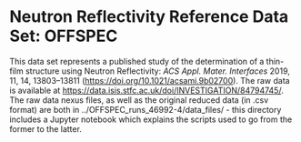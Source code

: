 # Neutron Reflectivity Reference Data Set: OFFSPEC

This data set represents a published study of the determination of a thin-film structure using Neutron Reflectivity: *ACS Appl. Mater. Interfaces* 2019, 11, 14, 13803–13811 (https://doi.org/10.1021/acsami.9b02700). The raw data is available at https://data.isis.stfc.ac.uk/doi/INVESTIGATION/84794745/. The raw data nexus files, as well as the original reduced data (in .csv format) are both in ../OFFSPEC_runs_46992-4/data_files/ - this directory includes a Jupyter notebook which explains the scripts used to go from the former to the latter.

